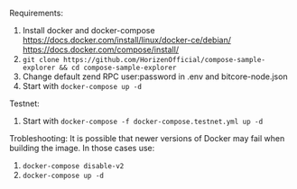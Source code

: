 Requirements:
1. Install docker and docker-compose https://docs.docker.com/install/linux/docker-ce/debian/ https://docs.docker.com/compose/install/
2. `git clone https://github.com/HorizenOfficial/compose-sample-explorer && cd compose-sample-explorer`
3. Change default zend RPC user:password in .env and bitcore-node.json
4. Start with `docker-compose up -d`

Testnet:
1. Start with `docker-compose -f docker-compose.testnet.yml up -d`

Trobleshooting:
It is possible that newer versions of Docker may fail when building the image. In those cases use:
1. `docker-compose disable-v2`
2. `docker-compose up -d`
